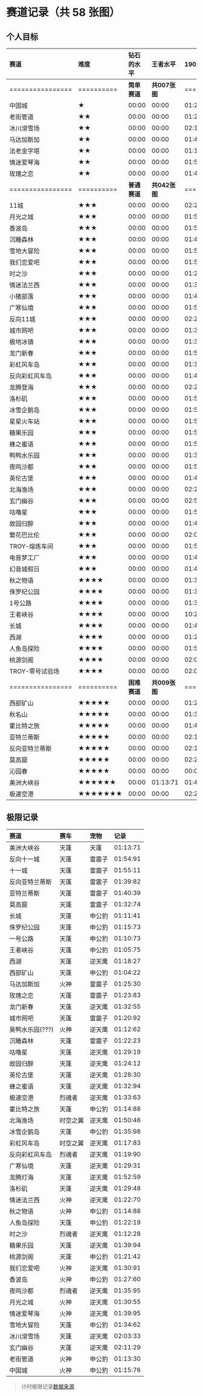 # 赛道记录（共 58 张图）

## 个人目标
赛道|难度|钻石的水平|王者水平|190801记录|排名
:-|:-|:-|:-|:-|-:
================|==========|**简单赛道**|**共007张图**|==========|===
中国城|★|00:00|00:00|01:26:03|1
老街管道|★★|00:00|00:00|01:26:07|1
冰川滑雪场|★★|00:00|00:00|02:14:98|1
马达加斯加|★★|00:00|00:00|01:42:15|1
法老金字塔|★★|00:00|00:00|01:18:73|1
情迷爱琴海|★★|00:00|00:00|01:52:52|1
玫瑰之恋|★★|00:00|00:00|01:40:97|1
================|==========|**普通赛道**|**共042张图**|==========|===
11城|★★★|00:00|00:00|02:23:02|1
月光之城|★★★|00:00|00:00|01:52:07|1
香波岛|★★★|00:00|00:00|01:50:65|2
沉睡森林|★★★|00:00|00:00|01:45:42|2
雪地大冒险|★★★|00:00|00:00|01:51:93|1
我们恋爱吧|★★★|00:00|00:00|01:54:40|2
时之沙|★★★|00:00|00:00|01:28:22|2
情迷法兰西|★★★|00:00|00:00|01:36:48|1
小猪部落|★★★|00:00|00:00|01:45:06|1
广寒仙境|★★★|00:00|00:00|01:51:36|1
反向11城|★★★|00:00|00:00|02:22:78|2
城市网吧|★★★|00:00|00:00|01:39:74|3
极地冰镇|★★★|00:00|00:00|01:32:85|2
龙门新春|★★★|00:00|00:00|01:50:79|1
彩虹风车岛|★★★|00:00|00:00|01:36:95|1
反向彩虹风车岛|★★★|00:00|00:00|01:40:22|1
龙腾登海|★★★|00:00|00:00|02:23:23|2
洛杉矶|★★★|00:00|00:00|01:53:14|3
冰雪企鹅岛|★★★|00:00|00:00|01:59:41|1
星星火车站|★★★|00:00|00:00|01:53:97|1
糖果乐园|★★★|00:00|00:00|01:55:04|1
蜂之蜜语|★★★|00:00|00:00|01:53:01|1
鸭鸭水乐园|★★★|00:00|00:00|01:31:47|2
夜鸣沙都|★★★|00:00|00:00|01:55:91|1
英伦古堡|★★★|00:00|00:00|01:49:72|1
北海渔场|★★★|00:00|00:00|02:22:16|1
玄门幽谷|★★★|00:00|00:00|02:54:31|2
咕噜星|★★★|00:00|00:00|01:59:89|4
故园归醉|★★★|00:00|00:00|01:48:48|1
繁花巴比伦|★★★|00:00|00:00|02:09:26|1
TROY-熔炼车间|★★★|00:00|00:00|01:56:36|2
电音梦工厂|★★★|00:00|00:00|01:49:94|1
幻音城假日|★★★|00:00|00:00|01:45:36|1
秋之物语|★★★★|00:00|00:00|01:33:80|2
侏罗纪公园|★★★★|00:00|00:00|01:37:40|2
1号公路|★★★★|00:00|00:00|01:36:25|2
王者峡谷|★★★★|00:00|00:00|10:25:36|2
长城|★★★★|00:00|00:00|01:44:45|2
西湖|★★★★|00:00|00:00|01:20:82|2
人鱼岛探险|★★★★|00:00|00:00|01:50:35|2
桃源剑阁|★★★★|00:00|00:00|02:07:31|3
TROY-零号试验场|★★★★|00:00|00:00|02:05:14|1
================|==========|**困难赛道**|**共009张图**|==========|===
西部矿山|★★★★★|00:00|00:00|01:28:49|2
秋名山|★★★★★|00:00|00:00|01:38:77|1
霍比特之旅|★★★★★|00:00|00:00|01:44:09|2
亚特兰蒂斯|★★★★★|00:00|00:00|02:15:02|2
反向亚特兰蒂斯|★★★★★|00:00|00:00|02:17:92|2
莫高窟|★★★★★|00:00|00:00|02:21:40|2
沁园春|★★★★★|00:00|00:00|00:00:00|0
美洲大峡谷|★★★★★★|00:00|01:13:71|01:47:89|2
极速空港|★★★★★★★|00:00|00:00|02:23:97|2



## 极限记录
赛道|赛车|宠物|记录
:-|:-|:-|:-
美洲大峡谷|天蓬|天蓬|01:13:71
反向十一城|天蓬|雷震子|01:54:91
十一城|天蓬|雷震子|01:55:11
反向亚特兰蒂斯|天蓬|雷震子|01:39:82
亚特兰蒂斯|天蓬|雷震子|01:40:39
莫高窟|天蓬|雷震子|01:32:74
长城|天蓬|申公豹|01:11:41
侏罗纪公园|天蓬|申公豹|01:15:73
一号公路|天蓬|申公豹|01:10:73
王者峡谷|天蓬|申公豹|01:05:75
西湖|天蓬|逆天鹰|01:18:27
西部矿山|天蓬|申公豹|01:04:22
马达加斯加|火神|雷震子|01:25:30
玫瑰之恋|天蓬|雷震子|01:23:83
龙门新春|天蓬|逆天鹰|01:32:55
城市网吧|天蓬|雷震子|01:20:92
臭鸭水乐园(???)|火神|逆天鹰|01:12:62
沉睡森林|天蓬|雷震子|01:22:23
咕噜星|天蓬|逆天鹰|01:29:19
故园归醉|天蓬|逆天鹰|01:24:12
英伦古堡|天蓬|逆天鹰|01:28:30
蜂之蜜语|天蓬|逆天鹰|01:32:94
极速空港|烈魂者|逆天鹰|01:33:63
霍比特之旅|天蓬|申公豹|01:14:88
北海渔场|时空之翼|逆天鹰|01:50:46
冰雪企鹅岛|天蓬|申公豹|01:35:98
彩虹风车岛|时空之翼|逆天鹰|01:17:83
反向彩虹风车岛|烈魂者|逆天鹰|01:19:90
广寒仙境|天蓬|逆天鹰|01:29:31
龙腾灯海|天蓬|逆天鹰|01:52:59
洛杉矶|天蓬|逆天鹰|01:29:48
情迷法兰西|火神|逆天鹰|01:22:70
秋之物语|火神|申公豹|01:14:88
人鱼岛探险|天蓬|申公豹|01:22:19
时之沙|烈魂者|逆天鹰|01:12:28
糖果乐园|天蓬|逆天鹰|01:39:94
桃源剑阁|天蓬|申公豹|01:21:42
我们恋爱吧|火神|逆天鹰|01:30:91
香波岛|火神|申公豹|01:27:60
夜鸣沙都|烈魂者|逆天鹰|01:35:95
月光之城|火神|逆天鹰|01:30:55
情迷爱琴海|火神|逆天鹰|01:39:95
雪地大冒险|天蓬|申公豹|01:34:62
冰川滑雪场|天蓬|逆天鹰|02:03:33
玄门幽谷|天蓬|逆天鹰|02:11:29
老街管道|火神|申公豹|01:13:30
中国城|火神|申公豹|01:15:76

> 计时极限记录[数据来源](https://www.bilibili.com/video/av52978630?from=search&seid=6946995976875329518)















<!--|
★★★⭐️
|-->